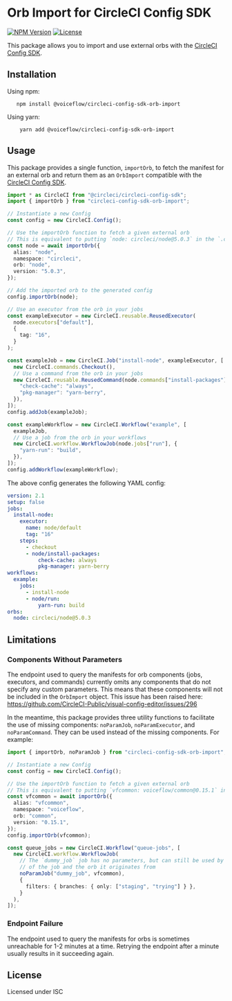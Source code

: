 # Orb Import for CircleCI Config SDK

[![NPM Version](https://img.shields.io/npm/v/@voiceflow/circleci-config-sdk-orb-import)](https://www.npmjs.com/package/@voiceflow/circleci-config-sdk-orb-import)
[![License](https://img.shields.io/badge/license-ISC-green)](./LICENSE)

This package allows you to import and use external orbs with the [CircleCI Config SDK](https://github.com/CircleCI-Public/circleci-config-sdk-ts).

## Installation

Using npm:
```
   npm install @voiceflow/circleci-config-sdk-orb-import 
```

Using yarn:
```
    yarn add @voiceflow/circleci-config-sdk-orb-import 
```

## Usage

This package provides a single function, `importOrb`, to fetch the manifest for an external orb and return them as an `OrbImport` compatible with the [CircleCI Config SDK](https://github.com/CircleCI-Public/circleci-config-sdk-ts).

```typescript
import * as CircleCI from "@circleci/circleci-config-sdk";
import { importOrb } from "circleci-config-sdk-orb-import";

// Instantiate a new Config
const config = new CircleCI.Config();

// Use the importOrb function to fetch a given external orb
// This is equivalent to putting `node: circleci/node@5.0.3` in the `.circleci/config.yml` file
const node = await importOrb({
  alias: "node",
  namespace: "circleci",
  orb: "node",
  version: "5.0.3",
});

// Add the imported orb to the generated config
config.importOrb(node);

// Use an executor from the orb in your jobs
const exampleExecutor = new CircleCI.reusable.ReusedExecutor(
  node.executors["default"],
  {
    tag: "16",
  }
);

const exampleJob = new CircleCI.Job("install-node", exampleExecutor, [
  new CircleCI.commands.Checkout(),
  // Use a command from the orb in your jobs
  new CircleCI.reusable.ReusedCommand(node.commands["install-packages"], {
    "check-cache": "always",
    "pkg-manager": "yarn-berry",
  }),
]);
config.addJob(exampleJob);

const exampleWorkflow = new CircleCI.Workflow("example", [
  exampleJob,
  // Use a job from the orb in your workflows
  new CircleCI.workflow.WorkflowJob(node.jobs["run"], {
    "yarn-run": "build",
  }),
]);
config.addWorkflow(exampleWorkflow);
```

The above config generates the following YAML config:
```yaml
version: 2.1
setup: false
jobs:
  install-node:
    executor:
      name: node/default
      tag: "16"
    steps:
      - checkout
      - node/install-packages:
          check-cache: always
          pkg-manager: yarn-berry
workflows:
  example:
    jobs:
      - install-node
      - node/run:
          yarn-run: build
orbs:
  node: circleci/node@5.0.3

```

## Limitations

### Components Without Parameters

The endpoint used to query the manifests for orb components (jobs, executors, and commands) currently omits any components that do not specify any custom parameters. This means that these components will not be included in the `OrbImport` object. This issue has been raised here: https://github.com/CircleCI-Public/visual-config-editor/issues/296

In the meantime, this package provides three utility functions to facilitate the use of missing components: `noParamJob`, `noParamExecutor`, and `noParamCommand`. They can be used instead of the missing components. For example:

```typescript
import { importOrb, noParamJob } from "circleci-config-sdk-orb-import";

// Instantiate a new Config
const config = new CircleCI.Config();

// Use the importOrb function to fetch a given external orb
// This is equivalent to putting `vfcommon: voiceflow/common@0.15.1` in the `.circleci/config.yml` file
const vfcommon = await importOrb({
  alias: "vfcommon",
  namespace: "voiceflow",
  orb: "common",
  version: "0.15.1",
});
config.importOrb(vfcommon);

const queue_jobs = new CircleCI.Workflow("queue-jobs", [
  new CircleCI.workflow.WorkflowJob(
    // The `dummy_job` job has no parameters, but can still be used by calling `noParamJob` with the name
    // of the job and the orb it originates from
    noParamJob("dummy_job", vfcommon),
    {
      filters: { branches: { only: ["staging", "trying"] } },
    }
  ),
]);
```

### Endpoint Failure

The endpoint used to query the manifests for orbs is sometimes unreachable for 1-2 minutes at a time. Retrying the endpoint after a minute usually results in it succeeding again.

## License

Licensed under ISC
